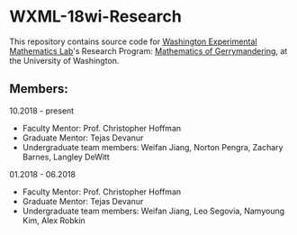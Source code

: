 # WXML-18wi-Research

This repository contains source code for <a href="http://wxml.math.washington.edu/">Washington Experimental Mathematics Lab</a>'s Research Program: <u>Mathematics of Gerrymandering</u>, at the University of Washington.<br />

## Members:

10.2018 - present<br />
* Faculty Mentor: Prof. Christopher Hoffman
* Graduate Mentor: Tejas Devanur
* Undergraduate team members: Weifan Jiang, Norton Pengra, Zachary Barnes, Langley DeWitt

01.2018 - 06.2018<br />
* Faculty Mentor: Prof. Christopher Hoffman
* Graduate Mentor: Tejas Devanur
* Undergraduate team members: Weifan Jiang, Leo Segovia, Namyoung Kim, Alex Robkin
